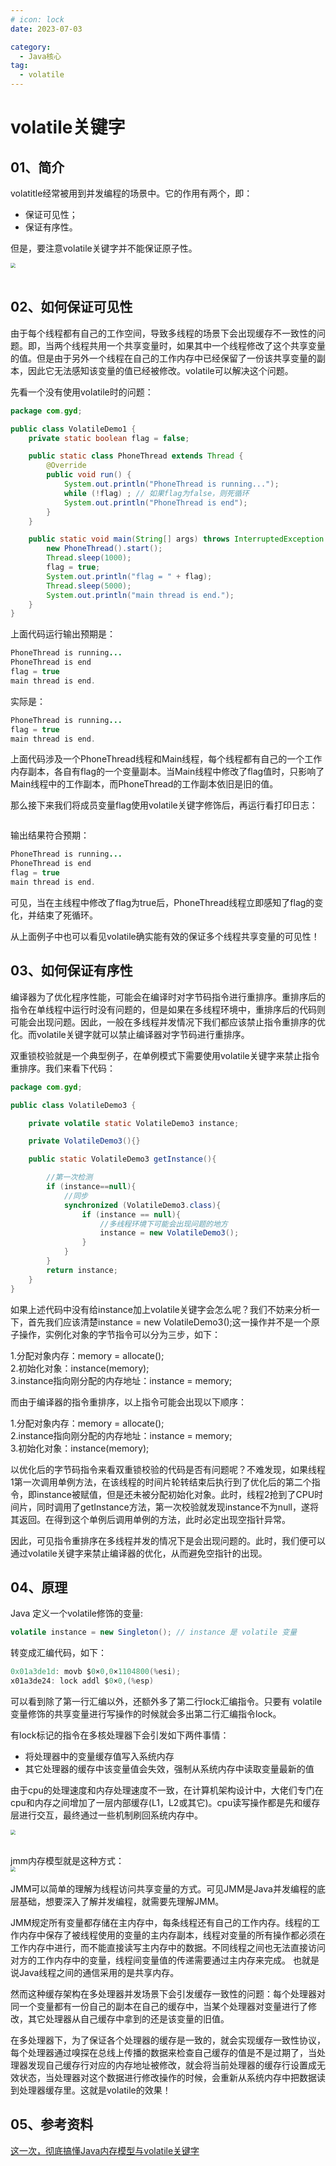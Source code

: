 ```yaml
---
# icon: lock
date: 2023-07-03

category:
  - Java核心
tag:
  - volatile
---
```

# volatile关键字
## 01、简介
volatitle经常被用到并发编程的场景中。它的作用有两个，即：

- 保证可见性；
- 保证有序性。  

但是，要注意volatile关键字并不能保证原子性。

<img src="http://cdn.gydblog.com/images/sucai/sc-2.jpg"  style="zoom: 50%;margin:0 auto;display:block"/><br/>

## 02、如何保证可见性
由于每个线程都有自己的工作空间，导致多线程的场景下会出现缓存不一致性的问题。即，当两个线程共用一个共享变量时，如果其中一个线程修改了这个共享变量的值。但是由于另外一个线程在自己的工作内存中已经保留了一份该共享变量的副本，因此它无法感知该变量的值已经被修改。volatile可以解决这个问题。

先看一个没有使用volatile时的问题：
```java
package com.gyd;

public class VolatileDemo1 {
    private static boolean flag = false;

    public static class PhoneThread extends Thread {
        @Override
        public void run() {
            System.out.println("PhoneThread is running...");
            while (!flag) ; // 如果flag为false，则死循环
            System.out.println("PhoneThread is end");
        }
    }

    public static void main(String[] args) throws InterruptedException {
        new PhoneThread().start();
        Thread.sleep(1000);
        flag = true;
        System.out.println("flag = " + flag);
        Thread.sleep(5000);
        System.out.println("main thread is end.");
    }
}

```
上面代码运行输出预期是：
```java
PhoneThread is running...
PhoneThread is end
flag = true
main thread is end.
```

实际是：
```java
PhoneThread is running...
flag = true
main thread is end.
```

上面代码涉及一个PhoneThread线程和Main线程，每个线程都有自己的一个工作内存副本，各自有flag的一个变量副本。当Main线程中修改了flag值时，只影响了Main线程中的工作副本，而PhoneThread的工作副本依旧是旧的值。


那么接下来我们将成员变量flag使用volatile关键字修饰后，再运行看打印日志：

```java

```

输出结果符合预期：
```java
PhoneThread is running...
PhoneThread is end
flag = true
main thread is end.
```
可见，当在主线程中修改了flag为true后，PhoneThread线程立即感知了flag的变化，并结束了死循环。  

从上面例子中也可以看见volatile确实能有效的保证多个线程共享变量的可见性！

## 03、如何保证有序性
编译器为了优化程序性能，可能会在编译时对字节码指令进行重排序。重排序后的指令在单线程中运行时没有问题的，但是如果在多线程环境中，重排序后的代码则可能会出现问题。因此，一般在多线程并发情况下我们都应该禁止指令重排序的优化。而volatile关键字就可以禁止编译器对字节码进行重排序。

双重锁校验就是一个典型例子，在单例模式下需要使用volatile关键字来禁止指令重排序。我们来看下代码：
```java
package com.gyd;

public class VolatileDemo3 {

    private volatile static VolatileDemo3 instance;

    private VolatileDemo3(){}

    public static VolatileDemo3 getInstance(){

        //第一次检测
        if (instance==null){
            //同步
            synchronized (VolatileDemo3.class){
                if (instance == null){
                    //多线程环境下可能会出现问题的地方
                    instance = new VolatileDemo3();
                }
            }
        }
        return instance;
    }
}
```
 如果上述代码中没有给instance加上volatile关键字会怎么呢？我们不妨来分析一下，首先我们应该清楚instance = new VolatileDemo3();这一操作并不是一个原子操作，实例化对象的字节指令可以分为三步，如下：  

1.分配对象内存：memory = allocate();  
2.初始化对象：instance(memory);  
3.instance指向刚分配的内存地址：instance = memory;  

而由于编译器的指令重排序，以上指令可能会出现以下顺序：  

1.分配对象内存：memory = allocate();  
2.instance指向刚分配的内存地址：instance = memory;  
3.初始化对象：instance(memory);  
 
以优化后的字节码指令来看双重锁校验的代码是否有问题呢？不难发现，如果线程1第一次调用单例方法，在该线程的时间片轮转结束后执行到了优化后的第二个指令，即instance被赋值，但是还未被分配初始化对象。此时，线程2抢到了CPU时间片，同时调用了getInstance方法，第一次校验就发现instance不为null，遂将其返回。在得到这个单例后调用单例的方法，此时必定出现空指针异常。  

因此，可见指令重排序在多线程并发的情况下是会出现问题的。此时，我们便可以通过volatile关键字来禁止编译器的优化，从而避免空指针的出现。
 
## 04、原理
Java 定义一个volatile修饰的变量:
```java
volatile instance = new Singleton(); // instance 是 volatile 变量
```
转变成汇编代码，如下：
```java
0x01a3de1d: movb $0×0,0×1104800(%esi);
x01a3de24: lock addl $0×0,(%esp)
```
可以看到除了第一行汇编以外，还额外多了第二行lock汇编指令。只要有 volatile 变量修饰的共享变量进行写操作的时候就会多出第二行汇编指令lock。  

有lock标记的指令在多核处理器下会引发如下两件事情：
- 将处理器中的变量缓存值写入系统内存
- 其它处理器的缓存中该变量值会失效，强制从系统内存中读取变量最新的值

由于cpu的处理速度和内存处理速度不一致，在计算机架构设计中，大佬们专门在cpu和内存之间增加了一层内部缓存(L1，L2或其它)。cpu读写操作都是先和缓存层进行交互，最终通过一些机制刷回系统内存中。

<img src="http://cdn.gydblog.com/images/sucai/sc-1.jpg"  style="zoom: 50%;margin:0 auto;display:block"/><br/>


jmm内存模型就是这种方式：
<img src="http://cdn.gydblog.com/images/java/concurrent/jmm.jpg"  style="zoom: 50%;margin:0 auto;display:block"/><br/>
JMM可以简单的理解为线程访问共享变量的方式。可见JMM是Java并发编程的底层基础，想要深入了解并发编程，就需要先理解JMM。  

JMM规定所有变量都存储在主内存中，每条线程还有自己的工作内存。线程的工作内存中保存了被线程使用的变量的主内存副本，线程对变量的所有操作都必须在工作内存中进行，而不能直接读写主内存中的数据。不同线程之间也无法直接访问对方的工作内存中的变量，线程间变量值的传递需要通过主内存来完成。 也就是说Java线程之间的通信采用的是共享内存。

然而这种缓存架构在多处理器并发场景下会引发缓存一致性的问题：每个处理器对同一个变量都有一份自己的副本在自己的缓存中，当某个处理器对变量进行了修改，其它处理器从自己缓存中拿到的还是该变量的旧值。

在多处理器下，为了保证各个处理器的缓存是一致的，就会实现缓存一致性协议，每个处理器通过嗅探在总线上传播的数据来检查自己缓存的值是不是过期了，当处理器发现自己缓存行对应的内存地址被修改，就会将当前处理器的缓存行设置成无效状态，当处理器对这个数据进行修改操作的时候，会重新从系统内存中把数据读到处理器缓存里。这就是volatile的效果！

## 05、参考资料
[这一次，彻底搞懂Java内存模型与volatile关键字](https://juejin.cn/post/6967739352784830494 "这一次，彻底搞懂Java内存模型与volatile关键字")  
